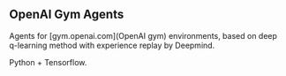 ## OpenAI Gym Agents
Agents for [gym.openai.com](OpenAI gym) environments, based on deep q-learning method with experience replay by Deepmind.

Python + Tensorflow.